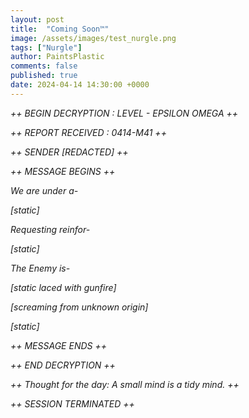 ```yaml
---
layout: post
title:  "Coming Soon™"
image: /assets/images/test_nurgle.png
tags: ["Nurgle"]
author: PaintsPlastic
comments: false
published: true
date: 2024-04-14 14:30:00 +0000
---
```


*++ BEGIN DECRYPTION : LEVEL - EPSILON OMEGA ++*

*++ REPORT RECEIVED : 0414-M41 ++*

*++ SENDER [REDACTED] ++*

*++ MESSAGE BEGINS ++*

*We are under a-*

*[static]*

*Requesting reinfor-*

*[static]*

*The Enemy is-*

*[static laced with gunfire]*

*[screaming from unknown origin]*

*[static]*

*++ MESSAGE ENDS ++*

*++ END DECRYPTION ++*

*++ Thought for the day: A small mind is a tidy mind. ++*

*++ SESSION TERMINATED ++*